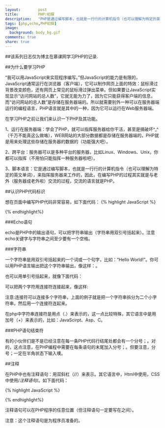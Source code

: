```yaml
---
layout:        post
title:         PHP:初探
description:   "PHP是通过编写脚本，也就是一行行的计算机指令（也可以理解为特定的英文单词），来指挥服务器来工作的，因此，在编写PHP的过程其实就是与老外（服务器成老外啦）交流的过程，交流的语言就是PHP。"
tags: [php,echo,PHP初探]
image:
  background: body_bg.gif
comments: true
share: true
---
```


##该系列日志仅为博主在慕课网学习PHP的记录.

##为什么要学习PHP

“我可以用JavaScript来实现程序编写。”但JavaScript的能力是有限的，JavaScript通常运行在浏览器（客户端），它可以制作网页上面的特效：鼠标滑过背景改变颜色，还有网页上常见的鼠标滑过弹出菜单。但如果要让JavaScript实现显示“访问网站的总人数”，它就无能为力了，因为它只能获得客户端的信息，而“访问网站的总人数”是存储在服务器端的。所以就需要别外一种可以在服务器端运行的编程语言，PHP语言就是其中的一种，因为它可以运行在Web服务器端。
    
<!--more-->

在学习PHP之前让我们来认识一下PHP及其功能。

1、运行在服务器端：学会了PHP，就可以指挥服务器给你干活，甚至是搞破坏^_^（千万不能真这么做咯），WEB网站的大部分数据都是存储在服务器端的，PHP就是用来处理这些存储在服务器的数据的（功能强大吧）。

2、跨平台：服务器可以是多种平台的服务器，比如Linux、Windows、Unix，你都可以指挥（不用怕只能指挥一种服务器啦吧）。

3、脚本语言：它是通过编写脚本，也就是一行行的计算机指令（也可以理解为特定的英文单词），来指挥服务器来工作的，因此，在编写PHP的过程其实就是与老外（服务器成老外啦）交流的过程，交流的语言就是PHP。

##认识PHP代码标识

想在页面中编写PHP​代码非常容易，如下面代码：
{% highlight JavaScript %}
<!DOCTYPE HTML>
<html>
    <head>
        <meta http-equiv="Content-Type" content="text/html; charset=utf-8">
        <title>php语法</title>
    </head>
    <body>
        <p>
      		<?php echo "Hello World!";?>
        </p>
    </body>
</html>
{% endhighlight%}

###Echo语句

echo是PHP中的输出语句，可以把字符串输出（字符串用双引号括起来）。注意echo关键字与字符串之间至少要有一个空格。

###字符串

一个字符串是用双引号括起来的一个词或一个句字，比如：“Hello World!”。你可以用PHP语言输出把这个字符串输出，像这样：<?php echo "Hello World!";?>。

也可以用单引号括起来，就像下面代码：<?php echo 'Hello World!';?>

可以把两个字符用连接符连接起来，像这样:<?php echo 'Hello '.'World!';?>

注意:连接符可以连接多个字符串，上面的例子就是把一个字符串拆分为二个小字符串，然后用一个连接符连起来。

在php中字符串连接符是用点（.）来表示的，这一点比较特殊，其它语言中是用加号（+）来表示的，比如：JavaScirpt、Asp、C。

###PHP语句结束符

有的小伙伴们是不是已经注意在每一条PHP代码行结尾处都会有一个分号；。对的，这点注意，在PHP编程中需要在每条语句的末尾加入分号；。但要注意，分号；一定在半角状态下输入噢。

##注释

 在PHP中也有注释语句：用双斜杠（//）来表示。其它语言中，Html中使用<!--注释语句-->，CSS中使用/*注释语句*/。如下面代码：
 
{% highlight JavaScript %}
<?php
//Hello World!
echo "Hello World!";
?>
{% endhighlight%}

注释语句可以在PHP程序的任意位置（但注释语句一定要写在<?php ?>之间）。

注意：这个注释语句是为程序员准备的。
